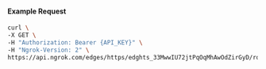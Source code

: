 <!-- Code generated for API Clients. DO NOT EDIT. -->

#### Example Request

```bash
curl \
-X GET \
-H "Authorization: Bearer {API_KEY}" \
-H "Ngrok-Version: 2" \
https://api.ngrok.com/edges/https/edghts_33MwwIU72jtPqOqMhAwOdZirGyD/routes/edghtsrt_33MwwFmSbu4gEzdUsDGj4W9JFFx/user_agent_filter
```
